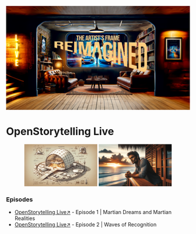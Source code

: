 <img src="/OBS-Reimagined_19_Banner.png"/>

# OpenStorytelling Live

<div style="text-align: center;">
    <a href="" target="_blank"><img src="/OpenStorytellingLive_Ep1_S1/Images/ag0.png" alt="Scene 1" width="200" style="display: inline-block;"/></a>
    <a href="" target="_blank"><img src="/OpenStorytellingLive_Ep2_S1/Images/ag1.png" alt="Scene 1" width="200" style="display: inline-block;"/></a>
</div>
    
<h3>Episodes</h3>

- [OpenStorytelling Live↗️](https://github.com/BryanHarrisScripts/OpenStorytelling-Live-Github/blob/main/OpenStorytellingLive_Ep1_S1/Martian%20Dreams%20and%20Martian%20Realities.md) - Episode 1 | Martian Dreams and Martian Realities
- [OpenStorytelling Live↗️](https://github.com/BryanHarrisScripts/OpenStorytelling-Live-Github/blob/main/OpenStorytellingLive_Ep2_S1/Waves%20of%20Recognition.md) - Episode 2 | Waves of Recognition

